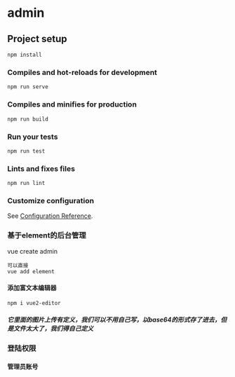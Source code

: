 # admin

## Project setup
```
npm install
```

### Compiles and hot-reloads for development
```
npm run serve
```

### Compiles and minifies for production
```
npm run build
```

### Run your tests
```
npm run test
```

### Lints and fixes files
```
npm run lint
```

### Customize configuration
See [Configuration Reference](https://cli.vuejs.org/config/).

### 

### 基于element的后台管理

vue create admin

```
可以直接
vue add element
```

#### 添加富文本编辑器

```shell
npm i vue2-editor
```

##### 它里面的图片上传有定义，我们可以不用自己写，以base64的形式存了进去，但是文件太大了，我们得自己定义



### 登陆权限

#### 管理员账号

